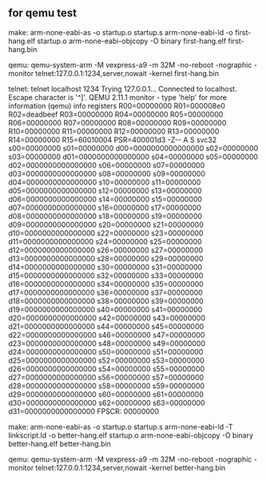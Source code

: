 ## for qemu test

make:
arm-none-eabi-as -o startup.o startup.s
arm-none-eabi-ld -o first-hang.elf startup.o
arm-none-eabi-objcopy -O binary first-hang.elf first-hang.bin

qemu:
qemu-system-arm -M vexpress-a9 -m 32M -no-reboot -nographic -monitor telnet:127.0.0.1:1234,server,nowait -kernel first-hang.bin

telnet:
telnet localhost 1234
Trying 127.0.0.1...
Connected to localhost.
Escape character is '^]'.
QEMU 2.11.1 monitor - type 'help' for more information
(qemu) info registers
R00=00000000 R01=000008e0 R02=deadbeef R03=00000000
R04=00000000 R05=00000000 R06=00000000 R07=00000000
R08=00000000 R09=00000000 R10=00000000 R11=00000000
R12=00000000 R13=00000000 R14=00000000 R15=60010004
PSR=400001d3 -Z-- A S svc32
s00=00000000 s01=00000000 d00=0000000000000000
s02=00000000 s03=00000000 d01=0000000000000000
s04=00000000 s05=00000000 d02=0000000000000000
s06=00000000 s07=00000000 d03=0000000000000000
s08=00000000 s09=00000000 d04=0000000000000000
s10=00000000 s11=00000000 d05=0000000000000000
s12=00000000 s13=00000000 d06=0000000000000000
s14=00000000 s15=00000000 d07=0000000000000000
s16=00000000 s17=00000000 d08=0000000000000000
s18=00000000 s19=00000000 d09=0000000000000000
s20=00000000 s21=00000000 d10=0000000000000000
s22=00000000 s23=00000000 d11=0000000000000000
s24=00000000 s25=00000000 d12=0000000000000000
s26=00000000 s27=00000000 d13=0000000000000000
s28=00000000 s29=00000000 d14=0000000000000000
s30=00000000 s31=00000000 d15=0000000000000000
s32=00000000 s33=00000000 d16=0000000000000000
s34=00000000 s35=00000000 d17=0000000000000000
s36=00000000 s37=00000000 d18=0000000000000000
s38=00000000 s39=00000000 d19=0000000000000000
s40=00000000 s41=00000000 d20=0000000000000000
s42=00000000 s43=00000000 d21=0000000000000000
s44=00000000 s45=00000000 d22=0000000000000000
s46=00000000 s47=00000000 d23=0000000000000000
s48=00000000 s49=00000000 d24=0000000000000000
s50=00000000 s51=00000000 d25=0000000000000000
s52=00000000 s53=00000000 d26=0000000000000000
s54=00000000 s55=00000000 d27=0000000000000000
s56=00000000 s57=00000000 d28=0000000000000000
s58=00000000 s59=00000000 d29=0000000000000000
s60=00000000 s61=00000000 d30=0000000000000000
s62=00000000 s63=00000000 d31=0000000000000000
FPSCR: 00000000



make:
arm-none-eabi-as -o startup.o startup.s
arm-none-eabi-ld -T linkscript.ld -o better-hang.elf startup.o
arm-none-eabi-objcopy -O binary better-hang.elf better-hang.bin

qemu:
qemu-system-arm -M vexpress-a9 -m 32M -no-reboot -nographic -monitor telnet:127.0.0.1:1234,server,nowait -kernel better-hang.bin
